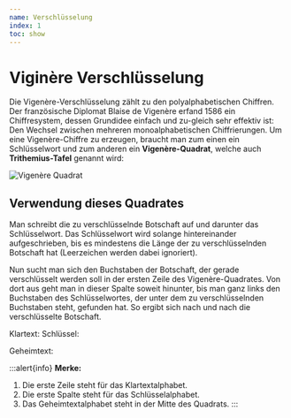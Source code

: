 ```yaml
---
name: Verschlüsselung
index: 1
toc: show
---
```


# Viginère Verschlüsselung

Die Vigenère-Verschlüsselung zählt zu den polyalphabetischen Chiffren. Der französische Diplomat Blaise de Vigenère erfand 1586 ein Chiffresystem, dessen Grundidee einfach und zu-gleich sehr effektiv ist: Den Wechsel zwischen mehreren monoalphabetischen Chiffrierungen. Um eine Vigenère-Chiffre zu erzeugen, braucht man zum einen ein Schlüsselwort und zum anderen ein **Vigenère-Quadrat**, welche auch **Trithemius-Tafel** genannt wird:

![Vigenère Quadrat](/Bilder/Kryptologie/vigenerequadrat.png "Vigenère Quadrat")


## Verwendung dieses Quadrates
Man schreibt die zu verschlüsselnde Botschaft auf und darunter das Schlüsselwort. Das Schlüsselwort wird solange hintereinander aufgeschrieben, bis es mindestens die Länge der zu verschlüsselnden Botschaft hat (Leerzeichen werden dabei ignoriert). 

Nun sucht man sich den Buchstaben der Botschaft, der gerade verschlüsselt werden soll in der ersten Zeile des Vigenère-Quadrates. Von dort aus geht man in dieser Spalte soweit hinunter, bis man ganz links den Buchstaben des Schlüsselwortes, der unter dem zu verschlüsselnden Buchstaben steht, gefunden hat. So ergibt sich nach und nach die verschlüsselte Botschaft.

Klartext: 
Schlüssel:

Geheimtext:

:::alert{info}
**Merke:**
1. Die erste Zeile steht für das Klartextalphabet.
2. Die erste Spalte steht für das Schlüsselalphabet.
3. Das Geheimtextalphabet steht in der Mitte des Quadrats.
:::
